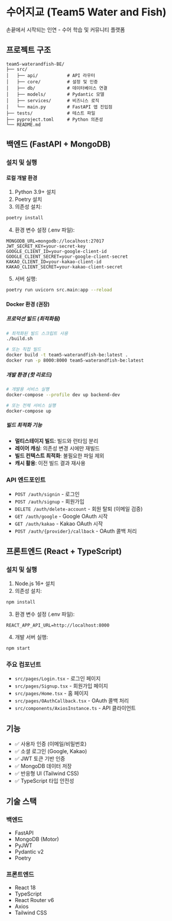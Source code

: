 # 수어지교 (Team5 Water and Fish)

손끝에서 시작되는 인연 - 수어 학습 및 커뮤니티 플랫폼

## 프로젝트 구조

```
team5-waterandfish-BE/
├── src/
│   ├── api/           # API 라우터
│   ├── core/          # 설정 및 인증
│   ├── db/            # 데이터베이스 연결
│   ├── models/        # Pydantic 모델
│   ├── services/      # 비즈니스 로직
│   └── main.py        # FastAPI 앱 진입점
├── tests/             # 테스트 파일
├── pyproject.toml     # Python 의존성
└── README.md
```

## 백엔드 (FastAPI + MongoDB)

### 설치 및 실행

#### 로컬 개발 환경

1. Python 3.9+ 설치
2. Poetry 설치
3. 의존성 설치:
```bash
poetry install
```

4. 환경 변수 설정 (.env 파일):
```env
MONGODB_URL=mongodb://localhost:27017
JWT_SECRET_KEY=your-secret-key
GOOGLE_CLIENT_ID=your-google-client-id
GOOGLE_CLIENT_SECRET=your-google-client-secret
KAKAO_CLIENT_ID=your-kakao-client-id
KAKAO_CLIENT_SECRET=your-kakao-client-secret
```

5. 서버 실행:
```bash
poetry run uvicorn src.main:app --reload
```

#### Docker 환경 (권장)

##### 프로덕션 빌드 (최적화됨)
```bash
# 최적화된 빌드 스크립트 사용
./build.sh

# 또는 직접 빌드
docker build -t team5-waterandfish-be:latest .
docker run -p 8000:8000 team5-waterandfish-be:latest
```

##### 개발 환경 (핫 리로드)
```bash
# 개발용 서비스 실행
docker-compose --profile dev up backend-dev

# 또는 전체 서비스 실행
docker-compose up
```

##### 빌드 최적화 기능
- **멀티스테이지 빌드**: 빌드와 런타임 분리
- **레이어 캐싱**: 의존성 변경 시에만 재빌드
- **빌드 컨텍스트 최적화**: 불필요한 파일 제외
- **캐시 활용**: 이전 빌드 결과 재사용

### API 엔드포인트

- `POST /auth/signin` - 로그인
- `POST /auth/signup` - 회원가입
- `DELETE /auth/delete-account` - 회원 탈퇴 (이메일 검증)
- `GET /auth/google` - Google OAuth 시작
- `GET /auth/kakao` - Kakao OAuth 시작
- `POST /auth/{provider}/callback` - OAuth 콜백 처리

## 프론트엔드 (React + TypeScript)

### 설치 및 실행

1. Node.js 16+ 설치
2. 의존성 설치:
```bash
npm install
```

3. 환경 변수 설정 (.env 파일):
```env
REACT_APP_API_URL=http://localhost:8000
```

4. 개발 서버 실행:
```bash
npm start
```

### 주요 컴포넌트

- `src/pages/Login.tsx` - 로그인 페이지
- `src/pages/Signup.tsx` - 회원가입 페이지
- `src/pages/Home.tsx` - 홈 페이지
- `src/pages/OAuthCallback.tsx` - OAuth 콜백 처리
- `src/components/AxiosInstance.ts` - API 클라이언트

## 기능

- ✅ 사용자 인증 (이메일/비밀번호)
- ✅ 소셜 로그인 (Google, Kakao)
- ✅ JWT 토큰 기반 인증
- ✅ MongoDB 데이터 저장
- ✅ 반응형 UI (Tailwind CSS)
- ✅ TypeScript 타입 안전성

## 기술 스택

### 백엔드
- FastAPI
- MongoDB (Motor)
- PyJWT
- Pydantic v2
- Poetry

### 프론트엔드
- React 18
- TypeScript
- React Router v6
- Axios
- Tailwind CSS
